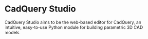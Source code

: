 # CadQuery Studio

CadQuery Studio aims to be the web-based editor for CadQuery, an intuitive, easy-to-use Python module for building parametric 3D CAD models
